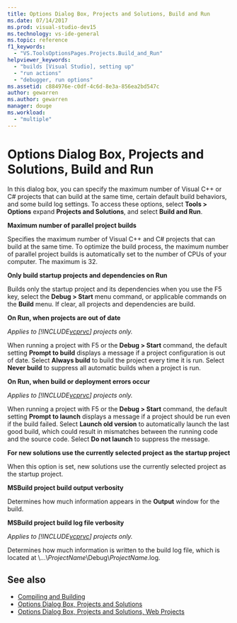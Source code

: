 ```yaml
---
title: Options Dialog Box, Projects and Solutions, Build and Run
ms.date: 07/14/2017
ms.prod: visual-studio-dev15
ms.technology: vs-ide-general
ms.topic: reference
f1_keywords:
  - "VS.ToolsOptionsPages.Projects.Build_and_Run"
helpviewer_keywords:
  - "builds [Visual Studio], setting up"
  - "run actions"
  - "debugger, run options"
ms.assetid: c884976e-c0df-4c6d-8e3a-856ea2bd547c
author: gewarren
ms.author: gewarren
manager: douge
ms.workload:
  - "multiple"
---
```

# Options Dialog Box, Projects and Solutions, Build and Run

In this dialog box, you can specify the maximum number of Visual C++ or C# projects that can build at the same time, certain default build behaviors, and some build log settings. To access these options, select **Tools > Options** expand **Projects and Solutions**, and select **Build and Run**.

**Maximum number of parallel project builds**

Specifies the maximum number of Visual C++ and C# projects that can build at the same time. To optimize the build process, the maximum number of parallel project builds is automatically set to the number of CPUs of your computer. The maximum is 32.

**Only build startup projects and dependencies on Run**

Builds only the startup project and its dependencies when you use the F5 key, select the **Debug > Start** menu command, or applicable commands on the **Build** menu. If clear, all projects and dependencies are build.

**On Run, when projects are out of date**

*Applies to [!INCLUDE[vcprvc](../../code-quality/includes/vcprvc_md.md)] projects only.*

When running a project with F5 or the **Debug > Start** command, the default setting **Prompt to build** displays a message if a project configuration is out of date. Select **Always build** to build the project every time it is run. Select **Never build** to suppress all automatic builds when a project is run.

**On Run, when build or deployment errors occur**

*Applies to [!INCLUDE[vcprvc](../../code-quality/includes/vcprvc_md.md)] projects only.*

When running a project with F5 or the **Debug > Start** command, the default setting **Prompt to launch** displays a message if a project should be run even if the build failed. Select **Launch old version** to automatically launch the last good build, which could result in mismatches between the running code and the source code. Select **Do not launch** to suppress the message.

**For new solutions use the currently selected project as the startup project**

When this option is set, new solutions use the currently selected project as the startup project.

**MSBuild project build output verbosity**

Determines how much information appears in the **Output** window for the build.

**MSBuild project build log file verbosity**

*Applies to [!INCLUDE[vcprvc](../../code-quality/includes/vcprvc_md.md)] projects only.*

Determines how much information is written to the build log file, which is located at \\...\\*ProjectName*\Debug\\*ProjectName*.log.

## See also

- [Compiling and Building](../../ide/compiling-and-building-in-visual-studio.md)
- [Options Dialog Box, Projects and Solutions](projects-and-solutions-options-dialog-box.md)
- [Options Dialog Box, Projects and Solutions, Web Projects](options-dialog-box-projects-and-solutions-web-projects.md)